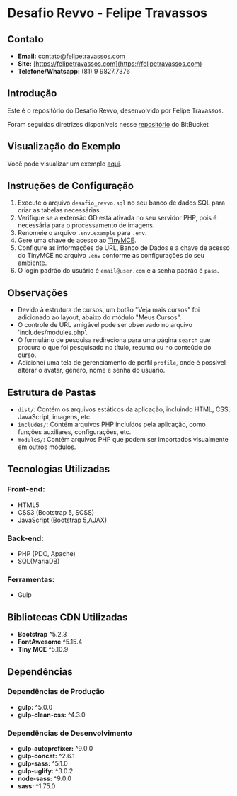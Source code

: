 # Desafio Revvo - Felipe Travassos

## Contato

- **Email:** contato@felipetravassos.com
- **Site:** [https://felipetravassos.com](https://felipetravassos.com)
- **Telefone/Whatsapp:** (81) 9 9827.7376

## Introdução

Este é o repositório do Desafio Revvo, desenvolvido por Felipe Travassos.

Foram seguidas diretrizes disponíveis nesse [repositório](https://bitbucket.org/leolearningbrasil/desafio-revvo) do BitBucket

## Visualização do Exemplo

Você pode visualizar um exemplo [aqui](https://desafiorevvo.felipetravassos.com).

## Instruções de Configuração

1. Execute o arquivo `desafio_revvo.sql` no seu banco de dados SQL para criar as tabelas necessárias.
2. Verifique se a extensão GD está ativada no seu servidor PHP, pois é necessária para o processamento de imagens.
3. Renomeie o arquivo `.env.example` para  `.env`.
4. Gere uma chave de acesso ao [TinyMCE](https://www.tiny.cloud).
5. Configure as informações de URL, Banco de Dados e a chave de acesso do TinyMCE no arquivo `.env` conforme as configurações do seu ambiente.
6. O login padrão do usuário é `email@user.com` e a senha padrão é `pass`.

## Observações

- Devido à estrutura de cursos, um botão "Veja mais cursos" foi adicionado ao layout, abaixo do módulo "Meus Cursos".
- O controle de URL amigável pode ser observado no arquivo 'includes/modules.php'.
- O formulário de pesquisa redireciona para uma página `search` que procura o que foi pesquisado no título, resumo ou no conteúdo do curso.
- Adicionei uma tela de gerenciamento de perfil `profile`, onde é possível alterar o avatar, gênero, nome e senha do usuário.

## Estrutura de Pastas

- `dist/`: Contém os arquivos estáticos da aplicação, incluindo HTML, CSS, JavaScript, imagens, etc.
- `includes/`: Contém arquivos PHP incluídos pela aplicação, como funções auxiliares, configurações, etc.
- `modules/`: Contém arquivos PHP que podem ser importados visualmente em outros módulos.

## Tecnologias Utilizadas

### Front-end:
- HTML5
- CSS3 (Bootstrap 5, SCSS)
- JavaScript (Bootstrap 5,AJAX)

### Back-end:
- PHP (PDO, Apache)
- SQL(MariaDB)

### Ferramentas:
- Gulp

## Bibliotecas CDN Utilizadas

- **Bootstrap** ^5.2.3
- **FontAwesome** ^5.15.4
- **Tiny MCE** ^5.10.9

## Dependências

### Dependências de Produção

- **gulp:** ^5.0.0
- **gulp-clean-css:** ^4.3.0

### Dependências de Desenvolvimento

- **gulp-autoprefixer:** ^9.0.0
- **gulp-concat:** ^2.6.1
- **gulp-sass:** ^5.1.0
- **gulp-uglify:** ^3.0.2
- **node-sass:** ^9.0.0
- **sass:** ^1.75.0
